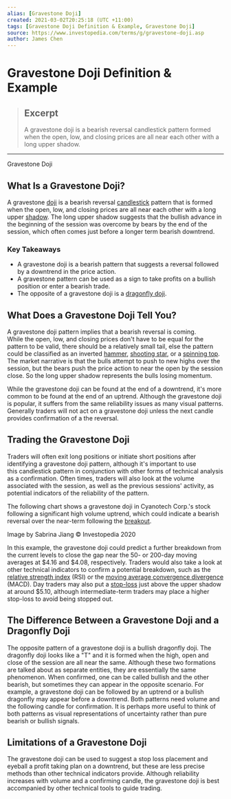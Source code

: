 ```yaml
---
alias: [Gravestone Doji]
created: 2021-03-02T20:25:18 (UTC +11:00)
tags: [Gravestone Doji Definition & Example, Gravestone Doji]
source: https://www.investopedia.com/terms/g/gravestone-doji.asp
author: James Chen
---
```


# Gravestone Doji Definition & Example

> ## Excerpt
> A gravestone doji is a bearish reversal candlestick pattern formed when the open, low, and closing prices are all near each other with a long upper shadow.

---

Gravestone Doji
## What Is a Gravestone Doji?

A gravestone [doji](https://www.investopedia.com/terms/d/doji.asp) is a bearish reversal [candlestick](https://www.investopedia.com/terms/c/candlestick.asp) pattern that is formed when the open, low, and closing prices are all near each other with a long upper [shadow](https://www.investopedia.com/terms/s/shadow.asp). The long upper shadow suggests that the bullish advance in the beginning of the session was overcome by bears by the end of the session, which often comes just before a longer term bearish downtrend.

### Key Takeaways

-   A gravestone doji is a bearish pattern that suggests a reversal followed by a downtrend in the price action.
-   A gravestone pattern can be used as a sign to take profits on a bullish position or enter a bearish trade.
-   The opposite of a gravestone doji is a [dragonfly doji](https://www.investopedia.com/terms/d/dragonfly-doji.asp).

## What Does a Gravestone Doji Tell You?

A gravestone doji pattern implies that a bearish reversal is coming. While the open, low, and closing prices don't have to be equal for the pattern to be valid, there should be a relatively small tail, else the pattern could be classified as an inverted [hammer](https://www.investopedia.com/terms/h/hammer.asp), [shooting star](https://www.investopedia.com/terms/s/shootingstar.asp), or a [spinning top](https://www.investopedia.com/terms/s/spinning-top.asp). The market narrative is that the bulls attempt to push to new highs over the session, but the bears push the price action to near the open by the session close. So the long upper shadow represents the bulls losing momentum.

While the gravestone doji can be found at the end of a downtrend, it's more common to be found at the end of an uptrend. Although the gravestone doji is popular, it suffers from the same reliability issues as many visual patterns. Generally traders will not act on a gravestone doji unless the next candle provides confirmation of a the reversal.

## Trading the Gravestone Doji

Traders will often exit long positions or initiate short positions after identifying a gravestone doji pattern, although it's important to use this candlestick pattern in conjunction with other forms of technical analysis as a confirmation. Often times, traders will also look at the volume associated with the session, as well as the previous sessions' activity, as potential indicators of the reliability of the pattern.

The following chart shows a gravestone doji in Cyanotech Corp.'s stock following a significant high volume uptrend, which could indicate a bearish reversal over the near-term following the [breakout](https://www.investopedia.com/terms/b/breakout.asp).

Image by Sabrina Jiang © Investopedia 2020

In this example, the gravestone doji could predict a further breakdown from the current levels to close the gap near the 50- or 200-day moving averages at $4.16 and $4.08, respectively. Traders would also take a look at other technical indicators to confirm a potential breakdown, such as the [relative strength index](https://www.investopedia.com/terms/r/rsi.asp) (RSI) or the [moving average convergence divergence](https://www.investopedia.com/terms/m/macd.asp) (MACD). Day traders may also put a [stop-loss](https://www.investopedia.com/terms/s/stop-lossorder.asp) just above the upper shadow at around $5.10, although intermediate-term traders may place a higher stop-loss to avoid being stopped out.

## The Difference Between a Gravestone Doji and a Dragonfly Doji

The opposite pattern of a gravestone doji is a bullish dragonfly doji. The dragonfly doji looks like a "T" and it is formed when the high, open and close of the session are all near the same. Although these two formations are talked about as separate entities, they are essentially the same phenomenon. When confirmed, one can be called bullish and the other bearish, but sometimes they can appear in the opposite scenario. For example, a gravestone doji can be followed by an uptrend or a bullish dragonfly may appear before a downtrend. Both patterns need volume and the following candle for confirmation. It is perhaps more useful to think of both patterns as visual representations of uncertainty rather than pure bearish or bullish signals.

## Limitations of a Gravestone Doji

The gravestone doji can be used to suggest a stop loss placement and eyeball a profit taking plan on a downtrend, but these are less precise methods than other technical indicators provide. Although reliability increases with volume and a confirming candle, the gravestone doji is best accompanied by other technical tools to guide trading.
